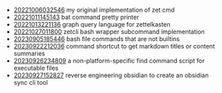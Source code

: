 - [20221006032546](/zet/20221006032546/README.md) my original implementation of zet cmd
- [20221011145143](/zet/20221011145143/README.md) bat command pretty printer
- [20221013221136](/zet/20221013221136/README.md) graph query language for zettelkasten
- [20221027011800](/zet/20221027011800/README.md) zetcli bash wrapper subcommand implementation
- [20230905185446](/zet/20230905185446/README.md) bash file commands that are not builtins
- [20230922212036](/zet/20230922212036/README.md) command shortcut to get markdown titles or content summaries
- [20230926234809](/zet/20230926234809/README.md) a non-platform-specific find command script for executable files
- [20230927152827](/zet/20230927152827/README.md) reverse engineering obsidian to create an obsidian sync cli tool
